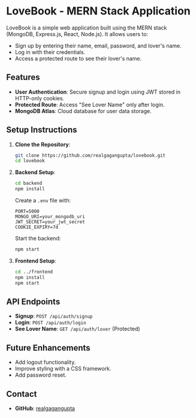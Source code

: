 # LoveBook - MERN Stack Application

LoveBook is a simple web application built using the MERN stack (MongoDB, Express.js, React, Node.js). It allows users to:

- Sign up by entering their name, email, password, and lover's name.
- Log in with their credentials.
- Access a protected route to see their lover's name.

## Features

- **User Authentication**: Secure signup and login using JWT stored in HTTP-only cookies.
- **Protected Route**: Access "See Lover Name" only after login.
- **MongoDB Atlas**: Cloud database for user data storage.

## Setup Instructions

1. **Clone the Repository**:
   ```bash
   git clone https://github.com/realgagangupta/lovebook.git
   cd lovebook
   ```
2. **Backend Setup**:
   ```bash
   cd backend
   npm install
   ```
   Create a `.env` file with:
   ```env
   PORT=5000
   MONGO_URI=your_mongodb_uri
   JWT_SECRET=your_jwt_secret
   COOKIE_EXPIRY=7d
   ```
   Start the backend:
   ```bash
   npm start
   ```
3. **Frontend Setup**:
   ```bash
   cd ../frontend
   npm install
   npm start
   ```

## API Endpoints

- **Signup**: `POST /api/auth/signup`
- **Login**: `POST /api/auth/login`
- **See Lover Name**: `GET /api/auth/lover` (Protected)

## Future Enhancements

- Add logout functionality.
- Improve styling with a CSS framework.
- Add password reset.

## Contact
- **GitHub**: [realgagangupta](https://github.com/realgagangupta)
